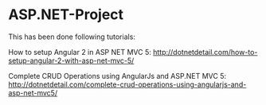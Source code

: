 # ASP.NET-Project
This has been done following tutorials:

How to setup Angular 2 in ASP NET MVC 5: http://dotnetdetail.com/how-to-setup-angular-2-with-asp-net-mvc-5/

Complete CRUD Operations using AngularJs and ASP.NET MVC 5: http://dotnetdetail.com/complete-crud-operations-using-angularjs-and-asp-net-mvc5/
